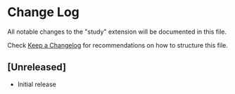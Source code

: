 # Change Log

All notable changes to the "study" extension will be documented in this file.

Check [Keep a Changelog](http://keepachangelog.com/) for recommendations on how to structure this file.

## [Unreleased]

- Initial release